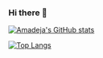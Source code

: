 ### Hi there 👋
[![Amadeja's GitHub stats](https://github-readme-stats.vercel.app/api?username=amadejaop&show_icons=true&title_color=c20052&icon_color=c20052&bg_color=ffe9f2&text_color=9b0041&hide=issues,contribs)](https://github.com/amadejaop/github-readme-stats)

[![Top Langs](https://github-readme-stats.vercel.app/api/top-langs/?username=amadejaop&bg_color=ffe9f2&text_color=9b0041&title_color=c20052)](https://github.com/amadejaop/github-readme-stats)

<!--
**amadejaop/amadejaop** is a ✨ _special_ ✨ repository because its `README.md` (this file) appears on your GitHub profile.

Here are some ideas to get you started:

- 🔭 I’m currently working on ...
- 🌱 I’m currently learning ...
- 👯 I’m looking to collaborate on ...
- 🤔 I’m looking for help with ...
- 💬 Ask me about ...
- 📫 How to reach me: ...
- 😄 Pronouns: ...
- ⚡ Fun fact: ...
-->
